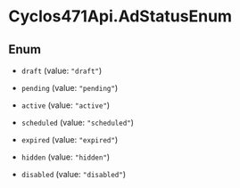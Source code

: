 # Cyclos471Api.AdStatusEnum

## Enum


* `draft` (value: `"draft"`)

* `pending` (value: `"pending"`)

* `active` (value: `"active"`)

* `scheduled` (value: `"scheduled"`)

* `expired` (value: `"expired"`)

* `hidden` (value: `"hidden"`)

* `disabled` (value: `"disabled"`)


